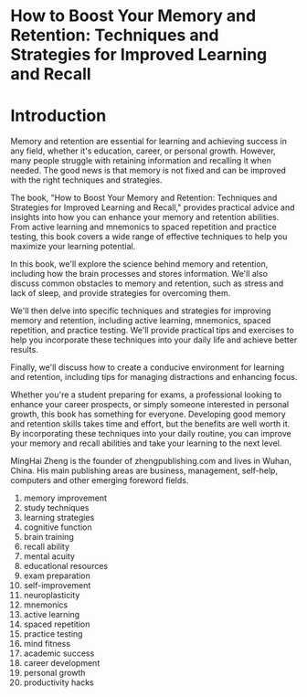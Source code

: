 # How to Boost Your Memory and Retention: Techniques and Strategies for Improved Learning and Recall

# Introduction

Memory and retention are essential for learning and achieving success in any field, whether it's education, career, or personal growth. However, many people struggle with retaining information and recalling it when needed. The good news is that memory is not fixed and can be improved with the right techniques and strategies.

The book, "How to Boost Your Memory and Retention: Techniques and Strategies for Improved Learning and Recall," provides practical advice and insights into how you can enhance your memory and retention abilities. From active learning and mnemonics to spaced repetition and practice testing, this book covers a wide range of effective techniques to help you maximize your learning potential.

In this book, we'll explore the science behind memory and retention, including how the brain processes and stores information. We'll also discuss common obstacles to memory and retention, such as stress and lack of sleep, and provide strategies for overcoming them.

We'll then delve into specific techniques and strategies for improving memory and retention, including active learning, mnemonics, spaced repetition, and practice testing. We'll provide practical tips and exercises to help you incorporate these techniques into your daily life and achieve better results.

Finally, we'll discuss how to create a conducive environment for learning and retention, including tips for managing distractions and enhancing focus.

Whether you're a student preparing for exams, a professional looking to enhance your career prospects, or simply someone interested in personal growth, this book has something for everyone. Developing good memory and retention skills takes time and effort, but the benefits are well worth it. By incorporating these techniques into your daily routine, you can improve your memory and recall abilities and take your learning to the next level.

MingHai Zheng is the founder of zhengpublishing.com and lives in Wuhan, China. His main publishing areas are business, management, self-help, computers and other emerging foreword fields.





1. memory improvement
2. study techniques
3. learning strategies
4. cognitive function
5. brain training
6. recall ability
7. mental acuity
8. educational resources
9. exam preparation
10. self-improvement
11. neuroplasticity
12. mnemonics
13. active learning
14. spaced repetition
15. practice testing
16. mind fitness
17. academic success
18. career development
19. personal growth
20. productivity hacks

